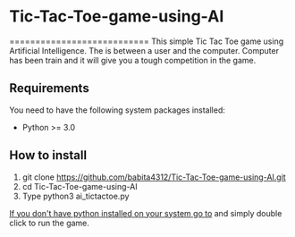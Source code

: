 # Tic-Tac-Toe-game-using-AI
===========================
This simple Tic Tac Toe game using Artificial Intelligence. The is between a user and the computer. Computer has been train and it will give you a tough competition in the game.

Requirements
------------

You need to have the following system packages installed:

* Python >= 3.0

How to install
--------------
1. git clone https://github.com/babita4312/Tic-Tac-Toe-game-using-AI.git
2. cd Tic-Tac-Toe-game-using-AI
3. Type python3 ai_tictactoe.py

[If you don't have python installed on your system go to](Release/ai_tictactoe.exe) and simply double click to run the game.

